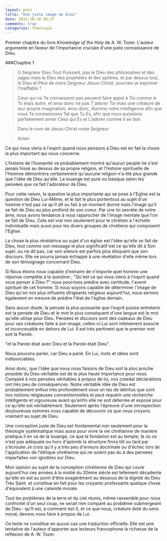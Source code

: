 ```yaml
---
layout: post
title: "Une juste image de Dieu"
date: 2013-10-10 09:37
comments: true
categories: Théologie
---
```


<p class="foreword">
Premier chapitre du livre <em>Knowledge of the Holy</em> de A. W. Tozer. L'auteur argumente en faveur de l'importance cruciale d'une juste connaissance de Dieu.
</p>
<!-- more -->

###Chapître 1

>O Seigneur Dieu Tout Puissant, pas le Dieu des philosophes et des sages mais le Dieu des prophètes et des apôtres; et par dessus tout, le Dieu et Père de notre Seigneur Jésus-Christ, pourrais-je exprimer l'Ineffable ?
>
>Ceux qui ne Te connaissent pas peuvent faire appel à Toi comme si Tu étais autre, et ainsi donc ne pas T'adorer Toi mais une créature de leur propre imagination; ainsi donc, illumine notre intelligence afin que nous Te connaissions Tel que Tu Es, afin que nous puissions parfaitement aimer Celui qui Es et L'adorer comme il se doit.

>Dans le nom de Jésus-Christ notre Seigneur

>Amen

Ce qui nous viens à l'esprit quand nous pensons à Dieu est en fait la chose la plus important qui nous concerne.

L'histoire de l'humanité va probablement montré qu'aucun peuple ne s'est jamais hissé au dessus de sa propre religion, et l'histoire spirituelle de l'Homme démontrera certainement qu'aucune religion n'a été plus grande que l'idée de Dieu qu'elle. La louange est pure ou basique selon les pensées que ce fait l'adorateur de Dieu.

Pour cette raison, la question la plus importante qui se pose à l'Eglise est la question de Dieu Lui-Même, et le fait le plus portentous au sujet d'un homme n'est pas ce qu'il dit ou fait à un moment donné mais l'image qu'il se fait de Dieu au plus profond de son coeur. Par une loi secrète de notre âme, nous avons tendance à nous rapprocher de l'image mentale que l'on se fait de Dieu. Cela est vrai non seulement pour le chrétien à l'échelle individuelle mais aussi pour les divers groupes de chrétiens qui composent l'Eglise.

La chose la plus révélatrice au sujet d'un église est l'idée qu'elle se fait de Dieu, tout comme son message le plus significatif est ce qu'elle dit à Son sujet..ou ne dit pas, car son silence est parfois plus éloquent que son discours. Elle ne pourra jamais échappé à une révélation d'elle même lors de son témoignage concernant Dieu.

Si Nous étions nous capable d'extraire de n'importe quel homme une réponse complète à la question ; "Qu'est ce qui vous viens à l'esprit quand vous penser à Dieu ?" nous pourrions prédire avec certitude, l'avenir spirituel de cet homme. Si nous soyons capable de déterminer l'image de Dieu qu'on nos plus influents dirigeants religieux aujourd'hui, nous serions également en mesure de prédire l'état de l'église demain.

Sans aucun doute, la pensée la plus puissante que l'esprit puisse entretenir est la pensée de Dieu et le mot le plus conséquent d'une langue est le mot qu'elle utilise pour Dieu. Pensées et discours sont des cadeaux de Dieu pour ses créatures faite à son image; celles-ci Lui sont intimement associé et inconcevable en dehors de Lui. Il est très pertinent que le premier mot soit la Parole. 



"et la Parole était avec Dieu et la Parole était Dieu".



Nous pouvons parler, car Dieu a parlé. En Lui, mots et idées sont indissociables.

Ainsi donc, que l'idée que nous nous faisons de Dieu soit la plus proche possible du Dieu véritable est de la plus haute importance pour nous. Comparé à nos pensées véritables à propos de lui, nos creedal déclarations ont très peu de conséquences. Notre véritable idée de Dieu est probablement enfoui très profondément sous un tas de détritus que sont nos notions religieuses conventionnelles et peut requérir une recherche intélligente et vigoureuse avant qu'enfin elle ne soit déterrée et exposé pour ce qu'elle est véritablement. Seulement après l'épreuve d'une introspection douloureuse sommes nous capable de découvrir ce que nous croyons vraiment au sujet de Dieu.

Une conception juste de Dieu est fondamental non seulement pour la théologie systématique mais aussi pour vivre la vie chrétienne de manière pratique.Il en va de la louange, ce que la fondation est au temple; là où ce n'est pas adéquate ou hors d'aplomb la structure finira tôt ou tard par s'écrouler.Je crois qu'il y a très peu d'erreurs doctrinale ou d'échec lors de l'application de l'éthique chrétienne qui ne soient pas du à des pensées imparfaites voir ignobles sur Dieu.

Mon opinion au sujet de la conception chrétienne de Dieu qui coure aujourd'hui ces années à la moitié du 20ème siècle est tellement décadente qu'elle en est au point d'être exagérément au dessous de la dignité du Dieu Très Saint. et constitue en fait pour les croyants professants quelque chose d'équivalent à une calamité morale.

Tout les problèmes de la terre et du ciel réunis, même rassemblé pour nous confronté d'un seul coup, ne serait rien comparé au problème submergeant de Dieu : qu'Il est, à comment est-Il, et ce que nous, créature doté du sens moral, devons nous faire à propos de Lui.

<p class="disclaimer">
Ce texte ne constitue en aucun cas une traduction officielle. Elle est une tentative de l'auteur d'apporter aux lecteurs francophone la richesse de la reflexion de A. W. Tozer.
</p>
